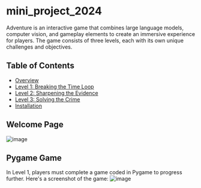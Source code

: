 # mini_project_2024

Adventure is an interactive game that combines large language models, computer vision, and gameplay elements to create an immersive experience for players. The game consists of three levels, each with its own unique challenges and objectives.

## Table of Contents

- [Overview](#overview)
- [Level 1: Breaking the Time Loop](#level-1-breaking-the-time-loop)
- [Level 2: Sharpening the Evidence](#level-2-sharpening-the-evidence)
- [Level 3: Solving the Crime](#level-3-solving-the-crime)
- [Installation](#installation)

## Welcome Page
![image](https://github.com/hendraraman/mini_project_2024/assets/90880440/49d38d9f-3246-4516-a001-c15d39028cc4)


## Pygame Game

In Level 1, players must complete a game coded in Pygame to progress further. Here's a screenshot of the game:
![image](https://github.com/hendraraman/mini_project_2024/assets/90880440/81abb169-8b83-4d8e-b233-11ee47513467)


